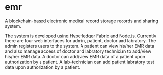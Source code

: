 # emr
A blockchain-based electronic medical record storage records and sharing system.

The system is developed using Hyperledger Fabric and Node.js. Currently there are four web interfaces for admin, patient, doctor and labratory. The admin registers users to the system. A patient can view his/her EMR data and also manage access of doctor and labratory technician to add/view his/her EMR data. A doctor can add/view EMR data of a patient upon authorization by a patient. A lab-technician can add patient labratory test data upon authorization by a patient.

